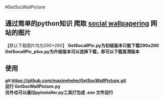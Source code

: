 #GetSocWallPicture
## 通过简单的python知识 爬取 <a href="http://www.socwall.com">social wallpapering</a> 网站的图片
【默认下载图片均为290*260】
**GetSocallPic.py为初级版本只能下载290x260**
**GetSocallPic_plus.py为升级版本可以选择下载，即可以下载高清版本**
## 使用
**git https://github.com/maxinehehe/GetSocWallPicture.git** <br />
**运行 GetSocWallPicture.py** <br />
**另外也可以通过pyinstaller.py工具打包成 .exe 文件运行**  <br />
